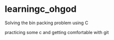 # learningc_ohgod
Solving the bin packing problem using C

practicing some c and getting comfortable with git
